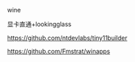 wine 

显卡直通+lookingglass

https://github.com/ntdevlabs/tiny11builder

https://github.com/Fmstrat/winapps